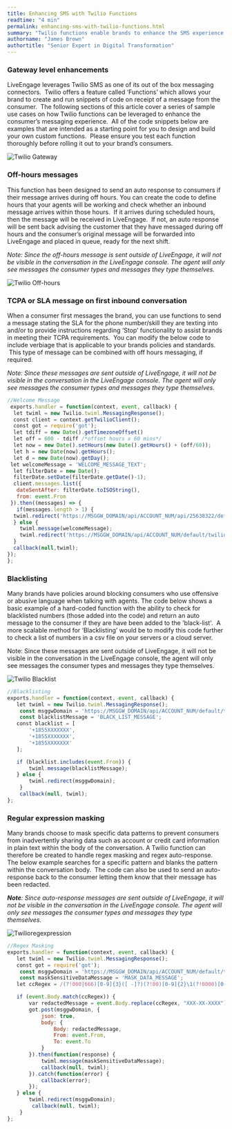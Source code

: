 ```yaml
---
title: Enhancing SMS with Twilio Functions
readtime: "4 min"
permalink: enhancing-sms-with-twilio-functions.html
summary: "Twilio functions enable brands to enhance the SMS experience through LiveEngage."
authorname: "James Brown"
authortitle: "Senior Expert in Digital Transformation"
---
```


### Gateway level enhancements

LiveEngage leverages Twilio SMS as one of its out of the box messaging connectors.  Twilio offers a feature called ‘Functions’ which allows your brand to create and run snippets of code on receipt of a message from the consumer.  The following sections of this article cover a series of sample use cases on how Twilio functions can be leveraged to enhance the consumer’s messaging experience.  All of the code snippets below are examples that are intended as a starting point for you to design and build your own custom functions.  Please ensure you test each function thoroughly before rolling it out to your brand’s consumers.

![Twilio Gateway](img/Twiliogateway.png)

### Off-hours messages

This function has been designed to send an auto response to consumers if their message arrives during off hours. You can create the code to define hours that your agents will be working and check whether an inbound message arrives within those hours.  If it arrives during scheduled hours, then the message will be received in LiveEngage.  If not, an auto response will be sent back advising the customer that they have messaged during off hours and the consumer’s original message will be forwarded into LiveEngage and placed in queue, ready for the next shift.

_Note: Since the off-hours message is sent outside of LiveEngage, it will not be visible in the conversation in the LiveEngage console. The agent will only see messages the consumer types and messages they type themselves._

![Twilio Off-hours](img/Twiliooffhours.png)

### TCPA or SLA message on first inbound conversation

When a consumer first messages the brand, you can use functions to send a message stating the SLA for the phone number/skill they are texting into and/or to provide instructions regarding ‘Stop’ functionality to assist brands in meeting their TCPA requirements.  You can modify the below code to include verbiage that is applicable to your brands policies and standards.  This type of message can be combined with off hours messaging, if required.

_Note: Since these messages are sent outside of LiveEngage, it will not be visible in the conversation in the LiveEngage console. The agent will only see messages the consumer types and messages they type themselves._

```javascript
//Welcome Message
 exports.handler = function(context, event, callback) {
  let twiml = new Twilio.twiml.MessagingResponse();
  const client = context.getTwilioClient();
  const got = require('got');
  let tdiff = new Date().getTimezoneOffset()
  let off = 600 - tdiff /*offset hours x 60 mins*/
  let now = new Date().setHours(new Date().getHours() + (off/60));
  let h = new Date(now).getHours();
  let d = new Date(now).getDay();
 let welcomeMessage = 'WELCOME_MESSAGE_TEXT';
  let filterDate = new Date();
  filterDate.setDate(filterDate.getDate()-1);
  client.messages.list({
   dateSentAfter: filterDate.toISOString(),
   from: event.From
 }).then((messages) => {
   if(messages.length > 1) {
  twiml.redirect('https://MSGGW_DOMAIN/api/ACCOUNT_NUM/api/25638322/default/twilio');
  } else {
    twiml.message(welcomeMessage);
    twiml.redirect('https://MSGGW_DOMAIN/api/ACCOUNT_NUM/default/twilio');
  }
  callback(null,twiml);
});
};
```

### Blacklisting

Many brands have policies around blocking consumers who use offensive or abusive language when talking with agents. The code below shows a basic example of a hard-coded function with the ability to check for blacklisted numbers (those added into the code) and return an auto message to the consumer if they are have been added to the 'black-list'.  A more scalable method for ‘Blacklisting’ would be to modify this code further to check a list of numbers in a csv file on your servers or a cloud server.

<div class="note">Note: Since these messages are sent outside of LiveEngage, it will not be visible in the conversation in the LiveEngage console, the agent will only see messages the consumer types and messages they type themselves.</div>

![Twilio Blacklist](img/Twilioblacklisting.png)


```javascript
//Blacklisting
exports.handler = function(context, event, callback) {
   let twiml = new Twilio.twiml.MessagingResponse();
	const msggwDomain = 'https://MSGGW_DOMAIN/api/ACCOUNT_NUM/default/twilio';
	const blacklistMessage = 'BLACK_LIST_MESSAGE';
   const blacklist = [
       '+1855XXXXXXX',
       '+1855XXXXXXX',
       '+1855XXXXXXX'
   ];

   if (blacklist.includes(event.From)) {
       twiml.message(blacklistMessage);
   } else {
	   twiml.redirect(msggwDomain);
	}
	callback(null, twiml);
};
```

### Regular expression masking

Many brands choose to mask specific data patterns to prevent consumers from inadvertently sharing data such as account or credit card information in plain text within the body of the conversation. A Twilio function can therefore be created to handle regex masking and regex auto-response. The below example searches for a specific pattern and blanks the pattern within the conversation body.  The code can also be used to send an auto-response back to the consumer letting them know that their message has been redacted.

_**Note**: Since auto-response messages are sent outside of LiveEngage, it will not be visible in the conversation in the LiveEngage console. The agent will only see messages the consumer types and messages they type themselves._

![Twilioregexpression](img/Twilioregex.png)

```javascript
//Regex Masking
exports.handler = function(context, event, callback) {
   let twiml = new Twilio.twiml.MessagingResponse();
   const got = require('got');
	const msggwDomain = 'https://MSGGW_DOMAIN/api/ACCOUNT_NUM/default/twilio';
	const maskSensitiveDataMessage = 'MASK_DATA_MESSAGE';
   let ccRegex = /(?!000|666)[0-9]{3}([ -]?)(?!00)[0-9]{2}\1(?!0000)[0-9]{4}$/ig;

   if (event.Body.match(ccRegex)) {
       var redactedMessage = event.Body.replace(ccRegex, "XXX-XX-XXXX");
       got.post(msggwDomain, {
           json: true,
           body: {
               Body: redactedMessage,
               From: event.From,
               To: event.To
           }
       }).then(function(response) {
           twiml.message(maskSensitiveDataMessage);
           callback(null, twiml);
       }).catch(function(error) {
           callback(error);
       });
   } else {
	   twiml.redirect(msggwDomain);
		callback(null, twiml);
	}
};
```
